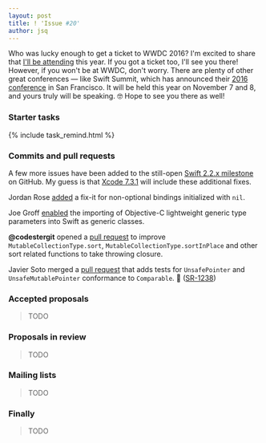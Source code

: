 ```yaml
---
layout: post
title: ! 'Issue #20'
author: jsq
---
```


Who was lucky enough to get a ticket to WWDC 2016? I'm excited to share that [I'll be attending](https://twitter.com/jesse_squires/status/723708439487107073) this year. If you got a ticket too, I'll see you there! However, if you won't be at WWDC, don't worry. There are plenty of other great conferences &mdash; like Swift Summit, which has announced their [2016 conference](https://www.swiftsummit.com) in San Francisco. It will be held this year on November 7 and 8, and yours truly will be speaking. 🤓 Hope to see you there as well!

<!--excerpt-->

### Starter tasks

{% include task_remind.html %}

### Commits and pull requests

A few more issues have been added to the still-open [Swift 2.2.x milestone](https://github.com/apple/swift/pulls?utf8=✓&q=milestone%3A%22Swift+2.2.x%22+) on GitHub. My guess is that [Xcode 7.3.1](http://adcdownload.apple.com/Developer_Tools/Xcode_7.3.1/Xcode_7.3.1_GM_Seed_Release_Notes.pdf) will include these additional fixes.

Jordan Rose [added](https://github.com/apple/swift/pull/2255) a fix-it for non-optional bindings initialized with `nil`.

Joe Groff [enabled](https://github.com/apple/swift/pull/2304) the importing of Objective-C lightweight generic type parameters into Swift as generic classes.

**@codestergit** opened a [pull request](https://github.com/apple/swift/pull/1527) to improve `MutableCollectionType.sort`, `MutableCollectionType.sortInPlace` and other sort related functions to take throwing closure.

Javier Soto merged a [pull request](https://github.com/apple/swift/pull/2269) that adds tests for `UnsafePointer` and `UnsafeMutablePointer` conformance to `Comparable`. 👏 ([SR-1238](https://bugs.swift.org/browse/SR-1238))

### Accepted proposals

> TODO

### Proposals in review

> TODO

### Mailing lists

> TODO

### Finally

> TODO
